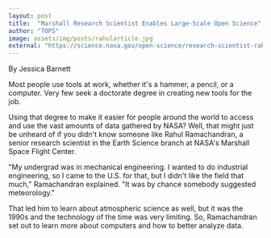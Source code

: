 ```yaml
---
layout: post
title:  "Marshall Research Scientist Enables Large-Scale Open Science"
author: "TOPS"
image: assets/img/posts/rahularticle.jpg
external: "https://science.nasa.gov/open-science/research-scientist-rahul-ramachandran/"
---
```

By Jessica Barnett 

Most people use tools at work, whether it's a hammer, a pencil, or a computer. Very few seek a doctorate degree in creating new tools for the job.

Using that degree to make it easier for people around the world to access and use the vast amounts of data gathered by NASA? Well, that might just be unheard of if you didn't know someone like Rahul Ramachandran, a senior research scientist in the Earth Science branch at NASA's Marshall Space Flight Center.

"My undergrad was in mechanical engineering. I wanted to do industrial engineering, so I came to the U.S. for that, but I didn't like the field that much," Ramachandran explained. "It was by chance somebody suggested meteorology."

That led him to learn about atmospheric science as well, but it was the 1990s and the technology of the time was very limiting. So, Ramachandran set out to learn more about computers and how to better analyze data.